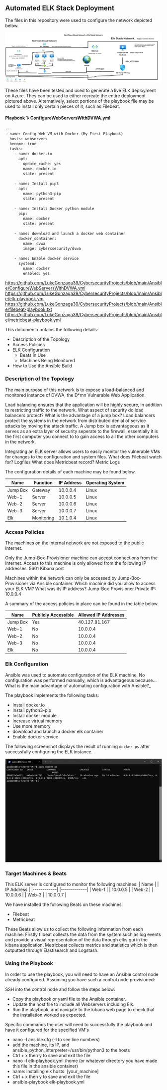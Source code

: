 ## Automated ELK Stack Deployment

The files in this repository were used to configure the network depicted below.

![](https://github.com/LukeGonzaga39/CybersecurityProjects/blob/main/Diagrams/ElkStackDiagram.png)

These files have been tested and used to generate a live ELK deployment on Azure. They can be used to either recreate the entire deployment pictured above. Alternatively, select portions of the playbook file may be used to install only certain pieces of it, such as Filebeat.

#### Playbook 1: ConfigureWebServersWithDVWA.yml
```
---
- name: Config Web VM with Docker (My First Playbook)
  hosts: webservers
  become: true
  tasks:
    - name: docker.io
      apt:
        update_cache: yes
        name: docker.io
        state: present

    - name: Install pip3
      apt:
        name: python3-pip
        state: present

    - name: Install Docker python module
      pip:
        name: docker
        state: present

    - name: download and launch a docker web container
      docker_container:
        name: dvwa
        image: cyberxsecurity/dvwa

    - name: Enable docker service
      systemd:
        name: docker
        enabled: yes
  ```
        
        
  https://github.com/LukeGonzaga39/CybersecurityProjects/blob/main/Ansible/ConfigureWebServersWithDVWA.yml
  https://github.com/LukeGonzaga39/CybersecurityProjects/blob/main/Ansible/elk-playbook.yml
  https://github.com/LukeGonzaga39/CybersecurityProjects/blob/main/Ansible/filebeat-playbook.txt
  https://github.com/LukeGonzaga39/CybersecurityProjects/blob/main/Ansible/metricbeat-playbook.yml
  

This document contains the following details:
- Description of the Topology
- Access Policies
- ELK Configuration
  - Beats in Use
  - Machines Being Monitored
- How to Use the Ansible Build


### Description of the Topology

The main purpose of this network is to expose a load-balanced and monitored instance of DVWA, the D*mn Vulnerable Web Application.

Load balancing ensures that the application will be highly secure, in addition to restricting traffic to the network.
What aspect of security do load balancers protect? What is the advantage of a jump box? Load balancers protect the systems in the network from distributed denial of service attacks by moving the attack traffic. 
A Jump box is advantageous as it serves as an extra layer of security seperate to the firewall, essentially it is the first computer you connect to to gain access to all the other computers in the network. 

Integrating an ELK server allows users to easily monitor the vulnerable VMs for changes to the configuration and system files.
What does Filebeat watch for? Logfiles
What does Metricbeat record? Metric Logs

The configuration details of each machine may be found below.

| Name     | Function | IP Address | Operating System |
|----------|----------|------------|------------------|
| Jump Box | Gateway  | 10.0.0.4   | Linux            |
| Web-1    | Server   | 10.0.0.5   | Linux            |
| Web-2    | Server   | 10.0.0.6   | Linux            |
| Web-3    | Server   | 10.0.0.7   | Linux            |
| Elk      | Monitoring | 10.1.0.4 | Linux            |
### Access Policies

The machines on the internal network are not exposed to the public Internet. 

Only the Jump-Box-Provisioner machine can accept connections from the Internet. Access to this machine is only allowed from the following IP addresses:
5601 Kibana port

Machines within the network can only be accessed by Jump-Box-Provisioner via Ansible container.
Which machine did you allow to access your ELK VM? What was its IP address? Jump-Box-Provisioner Private IP: 10.0.0.4

A summary of the access policies in place can be found in the table below.

| Name     | Publicly Accessible | Allowed IP Addresses |
|----------|---------------------|----------------------|
| Jump Box | Yes                 | 40.127.81.167        |
| Web-1    | No                  | 10.0.0.4             |
| Web-2    | No                  | 10.0.0.4             |
| Web-3    | No                  | 10.0.0.4             |
| Elk      | No                  | 10.0.0.4             |

### Elk Configuration

Ansible was used to automate configuration of the ELK machine. No configuration was performed manually, which is advantageous because...
What is the main advantage of automating configuration with Ansible?_

The playbook implements the following tasks:
- Install docker.io
- Install python3-pip
- Install docker module
- Increase virtual memory
- Use more memory
- download and launch a docker elk container
- Enable docker service

The following screenshot displays the result of running `docker ps` after successfully configuring the ELK instance.

![](https://github.com/LukeGonzaga39/CybersecurityProjects/blob/main/Images/SuccessfulElkDeployment.PNG)

### Target Machines & Beats
This ELK server is configured to monitor the following machines:
       | Name  	    |   	| IP Address 	|
       |------------|	    |-------------|
       | Web-1 	    |   	| 10.0.0.5   	|
       | Web-2 	    |   	| 10.0.0.6   	|
       | Web-3 	    |   	| 10.0.0.7   	|

We have installed the following Beats on these machines:
- Filebeat
- Metricbeat

These Beats allow us to collect the following information from each machine:
Firstly filbeat collects the data from the system such as log events and provide a visual representation of the data through elks gui in the kibana application. Metricbeat collects metrics and statistics which is then outputted through Elastisearch and Logstash.

### Using the Playbook
In order to use the playbook, you will need to have an Ansible control node already configured. Assuming you have such a control node provisioned: 

SSH into the control node and follow the steps below:
- Copy the playbook or yaml file to the Ansible container.
- Update the host file to include all Webservers including Elk.
- Run the playbook, and navigate to the kibana web page to check that the installation worked as expected.

Specific commands the user will need to successfully the playbook and have it configured for the specified VM's

- nano -l ansible.cfg (-l to see line numbers)
- add the machine, its IP, and ansible_python_interpreter=/usr/bin/python3 to the hosts
- Ctrl + x then y to save and exit the file
- nano -l elk-playbook.yml /home (or whatever directory you have made this file in the ansible container)
- name: installing elk hosts: [your_machine]
- Ctrl + x then y to save and exit the file
- ansible-playbook elk-playbook.yml
